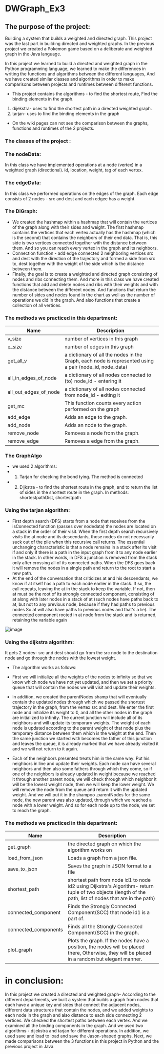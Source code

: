 # DWGraph_Ex3

## The purpose of the project:
Building a system that builds a weighted and directed graph.
This project was the last part in building directed and weighted graphs.
In the previous project we created a Pokemon game based on a deliberate and weighted graph in the Java language.

In this project we learned to build a directed and weighted graph in the Python programming language, we learned to make the differences in writing the functions and algorithms between the different languages,
And we have created similar classes and algorithms in order to make comparisons between projects and runtimes between different functions.

- This project contains the algorithms - to find the shortest route,
Find the binding elements in the graph.
1) dijekstra- uses to find the shortest path in a directed weighted graph.
2) tarjan- uses to find the binding elements in the graph

- On the wiki pages can not see the comparison between the graphs, functions and runtimes of the 2 projects.

### The classes of the project :
### The nodeData: 
In this class we have implemented operations at a node (vertex) in a weighted graph (directional).
id, location, weight, tag of each vertex. 

### The edgeData:
In this class we performed operations on the edges of the graph.
Each edge consists of 2 nodes - src and dest and each edgee has a weight.

### The DiGraph:
- We created the hashmap within a hashmap that will contain the vertices of the graph along with their sides and weight.
The first hashmap contains the vertices that each vertex actually has the hashmap (which is the second) that contains the neighbors of their end data. That is, this side is two vertices connected together with the distance between them. And so you can reach every vertex in the graph and its neighbors.
- Connection function - add edge connected 2 neighboring vertices src and dest with the direction of the trajectory and formed a side from src to, dest together with the weight of the side which is the distance between them.
- Finally, the goal is to create a weighted and directed graph consisting of nodes and ribs connecting them. And more in this class we have created functions that add and delete nodes and ribs with their weights and with the distance between the different nodes. And functions that return the number of sides and nodes found in the chart as well as the number of operations we did in the graph. And also functions that create a collection of all vertices.

### The methods we practiced in this department:

|         Name       |    Description   |                                                                                                                                 
| ------------------ | ----------------       |
|  v_size            | number of vertices in this graph |                                    
| e_size             | number of edges in this graph                  |  
|  get_all_v         |  a dictionary of all the nodes in the Graph, each node is represented using a pair  (node_id, node_data) |                                   
|  all_in_edges_of_node          |a dictionary of all nodes connected to (to) node_id - entering it    |  
|  all_out_edges_of_node            |a dictionary of all nodes connected from node_id - exiting it    |                                    
| get_mc          | This function counts every action performed on the graph                  |  
|  add_edge          |   Adds an edge to the graph. |          
| add_node            |   Adds an node to the graph. |                              
| remove_node         | Removes a node from the graph.                 |  
|  remove_edge          |  Removes a edge from the graph. |     


### The GraphAlgo
- we used 2 algorithms:
- 1) Tarjan for checking the bond tying. The method is connected
- 2) Dijkstra - to find the shortest route in the graph, and to return the list of sides in the shortest route in the graph. In methods: shortestpathDist, shortestpath

### Using the tarjan algorithm:
- First depth search (DFS) starts from a node that receives from the isConnected function
(passes over nodedata) the nodes are located on a stack in the order of their visit.
When the first depth search recursively visits the at node and its descendants, 
those nodes do not necessarily suck out of the pile when this recursive call returns.
The essential unchanging characteristic is that a node remains in a stack after its visit if and only if there is a path
in the input graph from it to any node earlier in the stack. 
In other words, in DFS a junction is removed from the stack only after crossing all of its connected paths.
When the DFS goes back it will remove the nodes in a single path and return to the root to start a new path.
- At the end of the conversation that criticizes at and his descendants, 
we know if at itself has a path to each node earlier in the stack. 
If so, the call repeats, leaving the at in the stack to keep the variable. If not, then at must be the root of its strongly connected component,
consisting of at along with later nodes in a stack of at (such nodes have paths back to at, but not to any previous node, 
because if they had paths to previous nodes So at will also have paths to previous nodes and that's a lie).
The connected component rooted in at node from the stack and is returned, retaining the variable again

![image](https://i.ytimg.com/vi/TyWtx7q2D7Y/maxresdefault.jpg)
	
### Using the dijkstra algorithm:
It gets 2 nodes- src and dest should go from the src node to the destination node and go through the nodes with the lowest weight.
- The algorithm works as follows: 
- First we will initialize all the weights of the nodes to infinity so that we know which node we have not yet updated, 
 and then we set a priority queue that will contain the nodes we will visit and update their weights.
- In addition, we created the parentNodes shamp that will eventually contain the updated nodes through which we passed the shortest trajectory in the graph,
from the vertex src and dest.
We enter the first node and initialize its weight to 0, and all the other nodes in the graph are initialized to infinity. 
The current junction will include all of its neighbors and will update its temporary weights.
The weight of each node is updated according to the parent weight of that node plus the temporary distance between them which is the weight at the end.
Then the same junction we started with becomes the father of this junction and leaves the queue, it is already marked that we have already visited it and we will not return to it again.

- Each of the neighbors presented treats him in the same way:
Put his neighbors in line and update their weights.
Each node can have several neighbors and then also some fathers through which they come, so if one of the neighbors is already updated in weight because we reached it through another parent node, we will check through which neighbor it will be the lowest weight node, then we will keep the lower weight.
We will remove the node from the queue and return it with the updated weight.
And we will put it in the shampoo .parentNodes for the same node,
the new parent was also updated, through which we reached a node with a lower weight.
And so for each node up to the node, we set to reach the graph.

### The methods we practiced in this department:

|         Name       |    Description   |                                                                                                                                 
| ------------------ | ----------------       |
|  get_graph            | the directed graph on which the algorithm works on |                                    
|load_from_json           | Loads a graph from a json file.  |  
| save_to_json         |  Saves the graph in JSON format to a file |                                    
|  shortest_path          | shortest path from node id1 to node id2 using Dijkstra's Algorithm- return tuple of two objects (length of the path, list of nodes that are in the path)|  
|  connected_component            |Finds the Strongly Connected Component(SCC) that node id1 is a part of. |                                    
|connected_components         |Finds all the Strongly Connected Component(SCC) in the graph.  |  
| plot_graph        |Plots the graph.  If the nodes have a position, the nodes will be placed there, Otherwise, they will be placed in a random but elegant manner.|    


# in conclusion:
In this project we created a directed and weighted graph-
According to the different departments, we built a system that builds a graph from nodes that each have a unique key and sides that connect the adjacent nodes, different data structures that contain the nodes, and we added weights to each node in the graph and also distance to each side connecting 2 vertices.
We checked the shortest paths between each vertex.
And we examined all the binding components in the graph. And we used two algorithms - dijekstra and tarjan for different operations.
In addition, we used save and load to load and save the Jason-shaped graphs.
Next, we made comparisons between the 3 functions in this project in Python and the previous project in Java.

    

